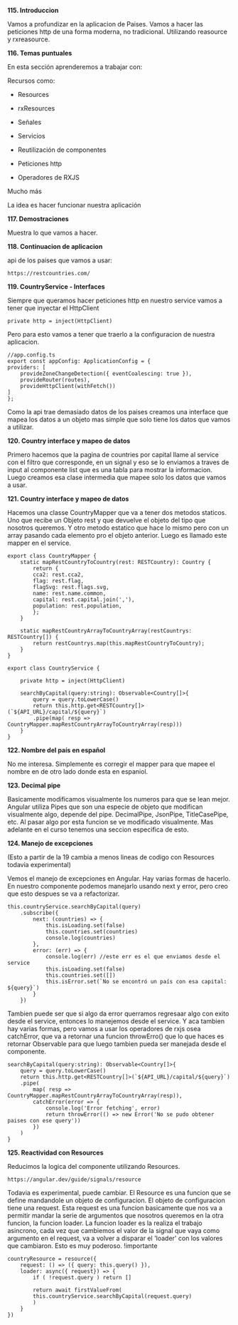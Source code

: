**115. Introduccion**

Vamos a profundizar en la aplicacion de Paises. Vamos a hacer las peticiones http de una forma moderna, no tradicional. Utilizando reasource y rxreasource.

**116. Temas puntuales**

En esta sección aprenderemos a trabajar con:

Recursos como:

- Resources

- rxResources

- Señales

- Servicios

- Reutilización de componentes

- Peticiones http

- Operadores de RXJS

Mucho más

La idea es hacer funcionar nuestra aplicación

**117. Demostraciones**

Muestra lo que vamos a hacer.

**118. Continuacion de aplicacion**

api de los paises que vamos a usar:

    https://restcountries.com/

**119. CountryService - Interfaces**

Siempre que queramos hacer peticiones http en nuestro service vamos a tener que inyectar el HttpClient

    private http = inject(HttpClient)

Pero para esto vamos a tener que traerlo a la configuracion de nuestra aplicacion.

    //app.config.ts
    export const appConfig: ApplicationConfig = {
    providers: [
        provideZoneChangeDetection({ eventCoalescing: true }), 
        provideRouter(routes),
        provideHttpClient(withFetch())
    ]
    };

Como la api trae demasiado datos de los paises creamos una interface que mapea los datos a un objeto mas simple que solo tiene los datos que vamos a utilizar. 

**120. Country interface y mapeo de datos**

Primero hacemos que la pagina de countries por capital llame al service con el filtro que corresponde, en un signal y eso se lo enviamos a traves de input al componente list que es una tabla para mostrar la informacion. Luego creamos esa clase intermedia que mapee solo los datos que vamos a usar.

**121. Country interface y mapeo de datos**


Hacemos una classe CountryMapper que va a tener dos metodos staticos. Uno que recibe un Objeto rest y que devuelve el objeto del tipo que nosotros queremos. Y otro metodo estatico que hace lo mismo pero con un array pasando cada elemento pro el objeto anterior. Luego es llamado este mapper en el service. 

    export class CountryMapper {
        static mapRestCountryToCountry(rest: RESTCountry): Country {
            return {
            cca2: rest.cca2,
            flag: rest.flag,
            flagSvg: rest.flags.svg,
            name: rest.name.common,
            capital: rest.capital.join(','),
            population: rest.population,
            };
        }

        static mapRestCountryArrayToCountryArray(restCountrys: RESTCountry[]) {
            return restCountrys.map(this.mapRestCountryToCountry);
        }
    }

    export class CountryService {
        
        private http = inject(HttpClient)

        searchByCapital(query:string): Observable<Country[]>{
            query = query.toLowerCase()
            return this.http.get<RESTCountry[]>(`${API_URL}/capital/${query}`)
            .pipe(map( resp => CountryMapper.mapRestCountryArrayToCountryArray(resp)))
        }
    }

**122. Nombre del país en español**

No me interesa. Simplemente es corregir el mapper para que mapee el nombre en de otro lado donde esta en espaniol.


**123. Decimal pipe**

Basicamente modificamos visualmente los numeros para que se lean mejor. Angular utiliza Pipes que son una especie de objeto que modifican visualmente algo, depende del pipe. DecimalPipe, JsonPipe, TitleCasePipe, etc. Al pasar algo por esta funcion se ve modificado visualmente. Mas adelante en el curso tenemos una seccion especifica de esto. 

**124. Manejo de excepciones**

(Esto a partir de la 19 cambia a menos lineas de codigo con Resources todavia experimental)

Vemos el manejo de excepciones en Angular. Hay varias formas de hacerlo. En nuestro componente podemos manejarlo usando next y error, pero creo que esto despues se va a refactorizar.

    this.countryService.searchByCapital(query)
        .subscribe({
            next: (countries) => {
                this.isLoading.set(false)
                this.countries.set(countries)
                console.log(countries)
            },
            error: (err) => {
                console.log(err) //este err es el que enviamos desde el service
                this.isLoading.set(false)
                this.countries.set([])
                this.isError.set(`No se encontró un país con esa capital: ${query}`)
            }
        })

Tambien puede ser que si algo da error querramos regresaar algo con exito desde el service, entonces lo manejemos desde el service. Y aca tambien hay varias formas, pero vamos a usar los operadores de rxjs osea catchError, que va a retornar una funcion throwErro() que lo que haces es retornar Observable para que luego tambien pueda ser manejada desde el componente.

    searchByCapital(query:string): Observable<Country[]>{
        query = query.toLowerCase()
        return this.http.get<RESTCountry[]>(`${API_URL}/capital/${query}`)
        .pipe(
            map( resp => CountryMapper.mapRestCountryArrayToCountryArray(resp)),
            catchError(error => {
                console.log('Error fetching', error)
                return throwError(() => new Error('No se pudo obtener paises con ese query'))
            })
        )
    }

**125. Reactividad con Resources**

Reducimos la logica del componente utilizando Resources. 

    https://angular.dev/guide/signals/resource

Todavia es experimental, puede cambiar. El Resource es una funcion que se define mandandole un objeto de configuracion. El objeto de configuracion tiene una request. Esta request es una funcion basicamente que nos va a permitir mandar la serie de argumentos que nosotros queremos en la otra funcion, la funcion loader. La funcion loader es la realiza el trabajo asincrono, cada vez que cambiemos el valor de la signal que vaya como argumento en el request, va a volver a disparar el 'loader' con los valores que cambiaron. Esto es muy poderoso. !importante

    countryResource = resource({
        request: () => ({ query: this.query() }),
        loader: async({ request}) => {
            if ( !request.query ) return []

            return await firstValueFrom(
            this.countryService.searchByCapital(request.query)
            )
        }
    })